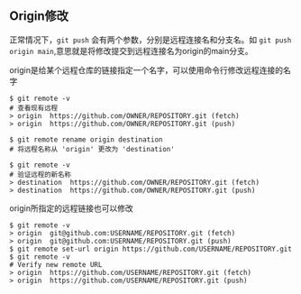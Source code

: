 ## Origin修改
正常情况下，`git push` 会有两个参数，分别是远程连接名和分支名。如 `git push origin main`,意思就是将修改提交到远程连接名为origin的main分支。

origin是给某个远程仓库的链接指定一个名字，可以使用命令行修改远程连接的名字
```
$ git remote -v
# 查看现有远程
> origin  https://github.com/OWNER/REPOSITORY.git (fetch)
> origin  https://github.com/OWNER/REPOSITORY.git (push)

$ git remote rename origin destination
# 将远程名称从 'origin' 更改为 'destination'

$ git remote -v
# 验证远程的新名称
> destination  https://github.com/OWNER/REPOSITORY.git (fetch)
> destination  https://github.com/OWNER/REPOSITORY.git (push)
```
origin所指定的远程链接也可以修改
```
$ git remote -v
> origin  git@github.com:USERNAME/REPOSITORY.git (fetch)
> origin  git@github.com:USERNAME/REPOSITORY.git (push)
$ git remote set-url origin https://github.com/USERNAME/REPOSITORY.git
$ git remote -v
# Verify new remote URL
> origin  https://github.com/USERNAME/REPOSITORY.git (fetch)
> origin  https://github.com/USERNAME/REPOSITORY.git (push)
```